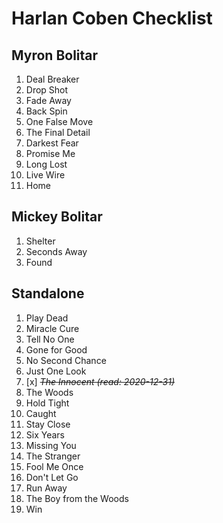 # Harlan Coben Checklist

## Myron Bolitar

1. Deal Breaker
1. Drop Shot
1. Fade Away
1. Back Spin
1. One False Move
1. The Final Detail
1. Darkest Fear
1. Promise Me
1. Long Lost
1. Live Wire
1. Home

## Mickey Bolitar

1. Shelter
1. Seconds Away
1. Found

## Standalone

1. Play Dead
1. Miracle Cure
1. Tell No One
1. Gone for Good
1. No Second Chance
1. Just One Look
1. [x] _~~The Innocent (read: 2020-12-31)~~_
1. The Woods
1. Hold Tight
1. Caught
1. Stay Close
1. Six Years
1. Missing You
1. The Stranger
1. Fool Me Once
1. Don't Let Go
1. Run Away
1. The Boy from the Woods
1. Win
